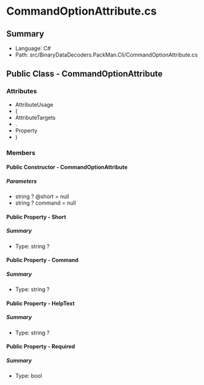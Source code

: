 ﻿# CommandOptionAttribute.cs

## Summary

* Language: C#
* Path: src/BinaryDataDecoders.PackMan.Cli/CommandOptionAttribute.cs

## Public Class - CommandOptionAttribute

### Attributes

 - AttributeUsage
 - (
 - AttributeTargets
 - .
 - Property
 - )

### Members

#### Public Constructor - CommandOptionAttribute

#####  Parameters

 - string ? @short = null 
 - string ? command = null 

#### Public Property - Short

##### Summary

 * Type: string ? 

#### Public Property - Command

##### Summary

 * Type: string ? 

#### Public Property - HelpText

##### Summary

 * Type: string ? 

#### Public Property - Required

##### Summary

 * Type: bool 

